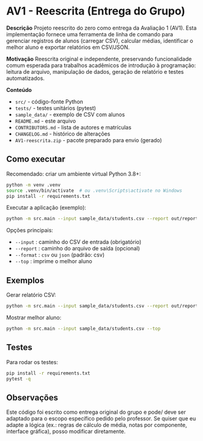 # AV1 - Reescrita (Entrega do Grupo)

**Descrição**
Projeto reescrito do zero como entrega da Avaliação 1 (AV1). Esta implementação fornece uma ferramenta de linha de comando para gerenciar registros de alunos (carregar CSV), calcular médias, identificar o melhor aluno e exportar relatórios em CSV/JSON.

**Motivação**
Reescrita original e independente, preservando funcionalidade comum esperada para trabalhos acadêmicos de introdução à programação: leitura de arquivo, manipulação de dados, geração de relatório e testes automatizados.

**Conteúdo**
- `src/` - código-fonte Python
- `tests/` - testes unitários (pytest)
- `sample_data/` - exemplo de CSV com alunos
- `README.md` - este arquivo
- `CONTRIBUTORS.md` - lista de autores e matrículas
- `CHANGELOG.md` - histórico de alterações
- `AV1-reescrita.zip` - pacote preparado para envio (gerado)

## Como executar

Recomendado: criar um ambiente virtual Python 3.8+:

```bash
python -m venv .venv
source .venv/bin/activate  # ou .venv\Scripts\activate no Windows
pip install -r requirements.txt
```

Executar a aplicação (exemplo):
```bash
python -m src.main --input sample_data/students.csv --report out/report.csv --format csv
```

Opções principais:
- `--input` : caminho do CSV de entrada (obrigatório)
- `--report` : caminho do arquivo de saída (opcional)
- `--format` : `csv` ou `json` (padrão: csv)
- `--top` : imprime o melhor aluno

## Exemplos
Gerar relatório CSV:
```bash
python -m src.main --input sample_data/students.csv --report out/report.csv --format csv
```

Mostrar melhor aluno:
```bash
python -m src.main --input sample_data/students.csv --top
```

## Testes
Para rodar os testes:
```bash
pip install -r requirements.txt
pytest -q
```

## Observações
Este código foi escrito como entrega original do grupo e pode/ deve ser adaptado para o escopo específico pedido pelo professor. Se quiser que eu adapte a lógica (ex.: regras de cálculo de média, notas por componente, interface gráfica), posso modificar diretamente.
